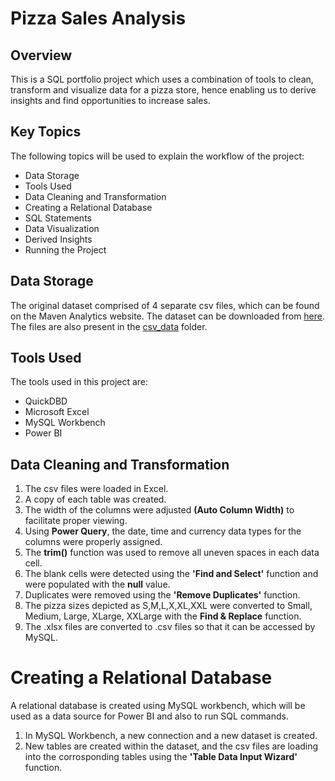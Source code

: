 # Pizza Sales Analysis

## Overview

This is a SQL portfolio project which uses a combination of tools to clean, transform and visualize data for a pizza store, hence enabling us to derive insights and find opportunities to increase sales. 

## Key Topics

The following topics will be used to explain the workflow of the project:
* Data Storage
* Tools Used
* Data Cleaning and Transformation
* Creating a Relational Database
* SQL Statements
* Data Visualization
* Derived Insights
* Running the Project

## Data Storage

The original dataset comprised of 4 separate csv files, which can be found on the Maven Analytics website. The dataset can be downloaded from [here](https://www.mavenanalytics.io/data-playground?search=pizza). The files are also present in the [csv_data](https://github.com/niladrimitra/PizzaAnalysis/tree/main/csv_data) folder. 

## Tools Used

The tools used in this project are:
* QuickDBD
* Microsoft Excel
* MySQL Workbench
* Power BI

## Data Cleaning and Transformation

1. The csv files were loaded in Excel.
2. A copy of each table was created.
3. The width of the columns were adjusted **(Auto Column Width)** to facilitate proper viewing.
4. Using **Power Query**, the date, time and currency data types for the columns were properly assigned.
5. The **trim()** function was used to remove all uneven spaces in each data cell.
6. The blank cells were detected using the **'Find and Select'** function and were populated with the **null** value.
7. Duplicates were removed using the **'Remove Duplicates'** function.
8. The pizza sizes depicted as S,M,L,X,XL,XXL were converted to Small, Medium, Large, XLarge, XXLarge with the **Find & Replace** function.
9. The .xlsx files are converted to .csv files so that it can be accessed by MySQL.

# Creating a Relational Database

A relational database is created using MySQL workbench, which will be used as a data source for Power BI and also to run SQL commands.

1. In MySQL Workbench, a new connection and a new dataset is created.
2. New tables are created within the dataset, and the csv files are loading into the corrosponding tables using the **'Table Data Input Wizard'** function.

# 
